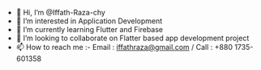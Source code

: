 - 👋 Hi, I’m @Iffath-Raza-chy
- 👀 I’m interested in Application Development 
- 🌱 I’m currently learning Flutter and Firebase
- 💞️ I’m looking to collaborate on Flatter based app development project
- 📫 How to reach me :- Email : iffathraza@gmail.com  /  Call : +880 1735-601358
<!---
Iffath-Raza-chy/Iffath-Raza-chy is a ✨ special ✨ repository because its `README.md` (this file) appears on your GitHub profile.
You can click the Preview link to take a look at your changes.
--->
